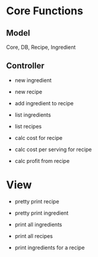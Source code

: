 # Core Functions

## Model

Core, DB, Recipe, Ingredient

## Controller

- new ingredient

- new recipe

- add ingredient to recipe

- list ingredients

- list recipes

- calc cost for recipe

- calc cost per serving for recipe

- calc profit from recipe

# View

- pretty print recipe

- pretty print ingredient

- print all ingredients

- print all recipes

- print ingredients for a recipe
